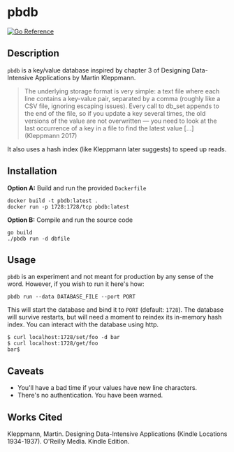 # pbdb

[![Go Reference](https://pkg.go.dev/badge/github.com/p16n/pbdb.svg)](https://pkg.go.dev/github.com/p16n/pbdb)

## Description

`pbdb` is a key/value database inspired by chapter 3 of Designing Data-Intensive
Applications by Martin Kleppmann.

> The underlying storage format is very simple: a text file where each line
> contains a key-value pair, separated by a comma (roughly like a CSV file,
> ignoring escaping issues). Every call to db_set appends to the end of the
> file, so if you update a key several times, the old versions of the value are
> not overwritten — you need to look at the last occurrence of a key in a file
> to find the latest value [...] (Kleppmann 2017)

It also uses a hash index (like Kleppmann later suggests) to speed up reads.

## Installation

**Option A:** Build and run the provided `Dockerfile`

```
docker build -t pbdb:latest .
docker run -p 1728:1728/tcp pbdb:latest
```

**Option B:** Compile and run the source code

```
go build
./pbdb run -d dbfile
```

## Usage

`pbdb` is an experiment and not meant for production by any sense of the word.
However, if you wish to run it here's how:

```
pbdb run --data DATABASE_FILE --port PORT
```

This will start the database and bind it to `PORT` (default: `1728`). The
database will survive restarts, but will need a moment to reindex its in-memory
hash index. You can interact with the database using http.

```
$ curl localhost:1728/set/foo -d bar
$ curl localhost:1728/get/foo
bar$
```

## Caveats

- You'll have a bad time if your values have new line characters.
- There's no authentication. You have been warned.

## Works Cited

Kleppmann, Martin. Designing Data-Intensive Applications (Kindle Locations
1934-1937). O'Reilly Media. Kindle Edition.
